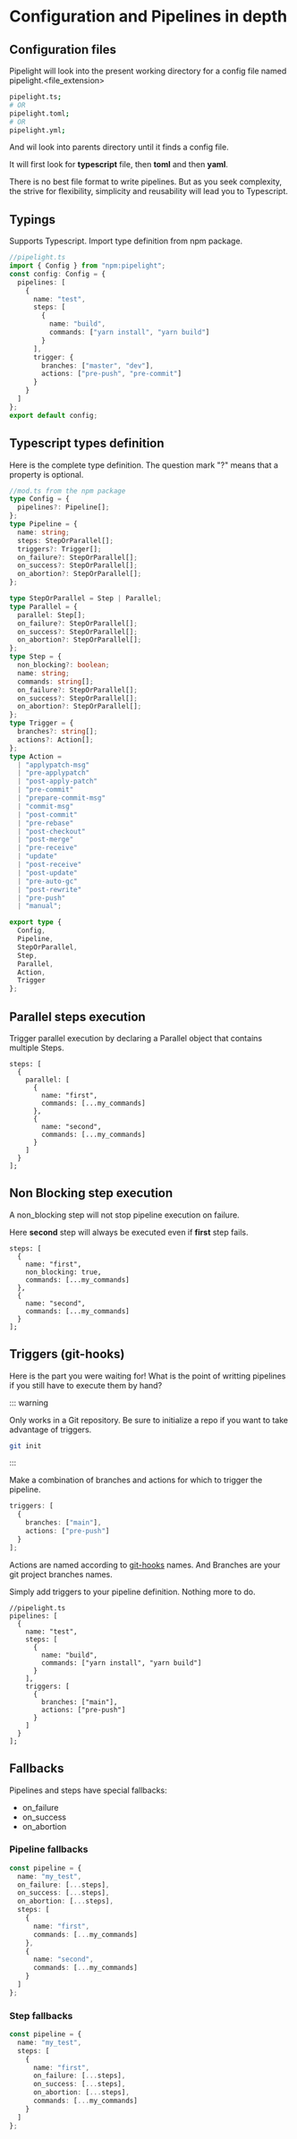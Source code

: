 # Configuration and Pipelines in depth

## Configuration files

Pipelight will look into the present working directory for a config file named pipelight.<file_extension>

```sh
pipelight.ts;
# OR
pipelight.toml;
# OR
pipelight.yml;
```

And wil look into parents directory until it finds a config file.

It will first look for **typescript** file, then **toml** and then **yaml**.

There is no best file format to write pipelines.
But as you seek complexity, the strive for flexibility, simplicity and reusability will lead you to Typescript.

## Typings

Supports Typescript.
Import type definition from npm package.

```ts
//pipelight.ts
import { Config } from "npm:pipelight";
const config: Config = {
  pipelines: [
    {
      name: "test",
      steps: [
        {
          name: "build",
          commands: ["yarn install", "yarn build"]
        }
      ],
      trigger: {
        branches: ["master", "dev"],
        actions: ["pre-push", "pre-commit"]
      }
    }
  ]
};
export default config;
```

## Typescript types definition

Here is the complete type definition.
The question mark "?" means that a property is optional.

```ts
//mod.ts from the npm package
type Config = {
  pipelines?: Pipeline[];
};
type Pipeline = {
  name: string;
  steps: StepOrParallel[];
  triggers?: Trigger[];
  on_failure?: StepOrParallel[];
  on_success?: StepOrParallel[];
  on_abortion?: StepOrParallel[];
};

type StepOrParallel = Step | Parallel;
type Parallel = {
  parallel: Step[];
  on_failure?: StepOrParallel[];
  on_success?: StepOrParallel[];
  on_abortion?: StepOrParallel[];
};
type Step = {
  non_blocking?: boolean;
  name: string;
  commands: string[];
  on_failure?: StepOrParallel[];
  on_success?: StepOrParallel[];
  on_abortion?: StepOrParallel[];
};
type Trigger = {
  branches?: string[];
  actions?: Action[];
};
type Action =
  | "applypatch-msg"
  | "pre-applypatch"
  | "post-apply-patch"
  | "pre-commit"
  | "prepare-commit-msg"
  | "commit-msg"
  | "post-commit"
  | "pre-rebase"
  | "post-checkout"
  | "post-merge"
  | "pre-receive"
  | "update"
  | "post-receive"
  | "post-update"
  | "pre-auto-gc"
  | "post-rewrite"
  | "pre-push"
  | "manual";

export type {
  Config,
  Pipeline,
  StepOrParallel,
  Step,
  Parallel,
  Action,
  Trigger
};
```

## Parallel steps execution

Trigger parallel execution by declaring a Parallel object that contains multiple Steps.

```ts{3}
steps: [
  {
    parallel: [
      {
        name: "first",
        commands: [...my_commands]
      },
      {
        name: "second",
        commands: [...my_commands]
      }
    ]
  }
];
```

## Non Blocking step execution

A non_blocking step will not stop pipeline execution on failure.

Here **second** step will always be executed even if **first** step fails.

```ts{4}
steps: [
  {
    name: "first",
    non_blocking: true,
    commands: [...my_commands]
  },
  {
    name: "second",
    commands: [...my_commands]
  }
];
```

## Triggers (git-hooks)

Here is the part you were waiting for!
What is the point of writting pipelines if you still have to execute them by hand?

::: warning

Only works in a Git repository.
Be sure to initialize a repo if you want to take advantage of triggers.

```sh
git init
```

:::

Make a combination of branches and actions for which to trigger the pipeline.

```ts
triggers: [
  {
    branches: ["main"],
    actions: ["pre-push"]
  }
];
```

Actions are named according to [git-hooks](https://githooks.com/) names.
And Branches are your git project branches names.

Simply add triggers to your pipeline definition.
Nothing more to do.

```ts{11}
//pipelight.ts
pipelines: [
  {
    name: "test",
    steps: [
      {
        name: "build",
        commands: ["yarn install", "yarn build"]
      }
    ],
    triggers: [
      {
        branches: ["main"],
        actions: ["pre-push"]
      }
    ]
  }
];
```

## Fallbacks

Pipelines and steps have special fallbacks:

- on_failure
- on_success
- on_abortion

### Pipeline fallbacks

```ts
const pipeline = {
  name: "my_test",
  on_failure: [...steps],
  on_success: [...steps],
  on_abortion: [...steps],
  steps: [
    {
      name: "first",
      commands: [...my_commands]
    },
    {
      name: "second",
      commands: [...my_commands]
    }
  ]
};
```

### Step fallbacks

```ts
const pipeline = {
  name: "my_test",
  steps: [
    {
      name: "first",
      on_failure: [...steps],
      on_success: [...steps],
      on_abortion: [...steps],
      commands: [...my_commands]
    }
  ]
};
```
